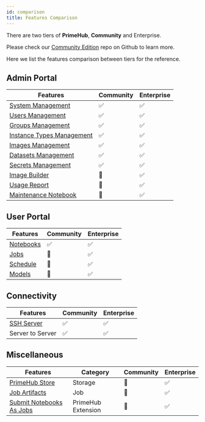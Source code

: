 ```yaml
---
id: comparison
title: Features Comparison
---
```



There are two tiers of **PrimeHub**, **Community** and <span class="ee-only">Enterprise</span>.

Please check our [Community Edition](https://github.com/InfuseAI/primehub) repo on Github to learn more.

Here we list the features comparison between tiers for the reference.

## Admin Portal

| Features | Community | <span class="ee-only">Enterprise</span> |
|----------|-----------|------------|
| [System Management](guide_manual/admin-system)  | ✅️ | ✅️ |
| [Users Management](guide_manual/admin-user)    | ✅️ | ✅️ |
| [Groups Management](guide_manual/admin-group)   | ✅️ | ✅️ |
| [Instance Types Management](guide_manual/admin-instancetype)  | ✅️ | ✅️ |
| [Images Management](guide_manual/admin-image) | ✅️ | ✅️ |
| [Datasets Management](guide_manual/admin-dataset)  | ✅️ | ✅️ |
| [Secrets Management](guide_manual/admin-secret) | ✅️ | ✅️ |
| [Image Builder](guide_manual/admin-build-image)  | 🚫 | ✅️ |
| [Usage Report](guide_manual/admin-report)  | 🚫 | ✅️ |
| [Maintenance Notebook](maintenance) | 🚫 | ✅️ |

## User Portal

| Features |  Community | <span class="ee-only">Enterprise</span> |
|----------|-----------|------------|
| [Notebooks](quickstart/launch-project)| ✅️ | ✅️ |
| [Jobs](job-submission-feature) | 🚫 | ✅️ |
| [Schedule](job-scheduling-feature) | 🚫 | ✅️ |
| [Models](model-deployment-feature) | 🚫 | ✅️ |

## Connectivity

| Features | Community | <span class="ee-only">Enterprise</span> |
|----------|-----------|------------
| [SSH Server](guide_manual/ssh-config)| ✅️ | ✅️ |
| Server to Server| ✅️ | ✅️ |


## Miscellaneous

| Features | Category  | Community | <span class="ee-only">Enterprise</span> |
|----------|-----------|-----------|-----------|
| [PrimeHub Store](design/primehub-store)| Storage| 🚫 | ✅️ |
| [Job Artifacts](job-artifact-feature)  | Job | 🚫 | ✅️ |
| [Submit Notebooks As Jobs](ph-notebook-extension)  | PrimeHub Extension | 🚫️ | ✅️ 
